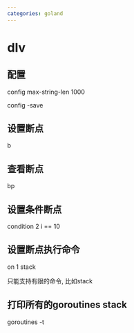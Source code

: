 ```yaml
---
categories: goland
---
```


# dlv

## 配置
config max-string-len 1000

config -save

## 设置断点

b

## 查看断点

bp

## 设置条件断点

condition 2  i == 10


## 设置断点执行命令

on 1 stack

只能支持有限的命令, 比如stack

## 打印所有的goroutines stack

goroutines -t

